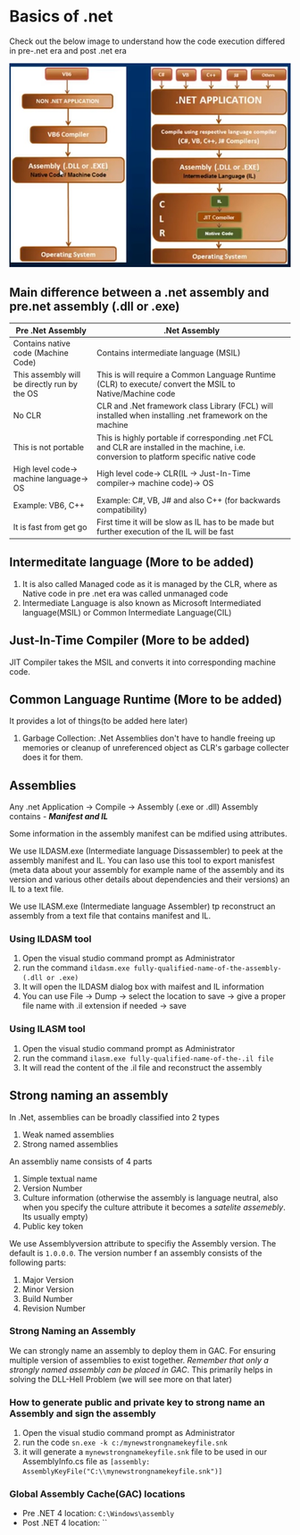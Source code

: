 # Basics of .net

Check out the below image to understand how the code execution differed in pre-.net era and post .net era

![comparison between pre-post .net code execution](/images/prepostdotnet.jpg)

## Main difference between a .net assembly and pre.net assembly (.dll or .exe)

| Pre .Net Assembly                            | .Net Assembly                                                                                                                            |
| -------------------------------------------- | ---------------------------------------------------------------------------------------------------------------------------------------- |
| Contains native code (Machine Code)          | Contains intermediate language (MSIL)                                                                                                    |
| This assembly will be directly run by the OS | This is will require a Common Language Runtime (CLR) to execute/ convert the MSIL to Native/Machine code                                 |
| No CLR                                       | CLR and .Net framework class Library (FCL) will installed when installing .net framework on the machine                                  |
| This is not portable                         | This is highly portable if corresponding .net FCL and CLR are installed in the machine, i.e. conversion to platform specific native code |
| High level code-> machine language-> OS      | High level code-> CLR(IL -> Just-In-Time compiler-> machine code)-> OS                                                                   |
| Example: VB6, C++                            | Example: C#, VB, J# and also C++ (for backwards compatibility)                                                                           |
| It is fast from get go                       | First time it will be slow as IL has to be made but further execution of the IL will be fast                                             |

## Intermeditate language (More to be added)

1. It is also called Managed code as it is managed by the CLR, where as Native code in pre .net era was called unmanaged code
2. Intermediate Language is also known as Microsoft Intermediated language(MSIL) or Common Intermediate Language(CIL)

## Just-In-Time Compiler (More to be added)

JIT Compiler takes the MSIL and converts it into corresponding machine code.

## Common Language Runtime (More to be added)

It provides a lot of things(to be added here later)

1. Garbage Collection: .Net Assemblies don't have to handle freeing up memories or cleanup of unreferenced object as CLR's garbage collecter does it for them.

## Assemblies

Any .net Application -> Compile -> Assembly (.exe or .dll)
Assembly contains - **_Manifest and IL_**

Some information in the assembly manifest can be mdified using attributes.

We use ILDASM.exe (Intermediate language Dissassembler) to peek at the assembly manifest and IL. You can laso use this tool to export manisfest (meta data about your assembly for example name of the assembly and its version and various other details about dependencies and their versions) an IL to a text file.

We use ILASM.exe (Intermediate language Assembler) tp reconstruct an assembly from a text file that contains manifest and IL.

### Using ILDASM tool

1. Open the visual studio command prompt as Administrator
2. run the command `ildasm.exe fully-qualified-name-of-the-assembly-(.dll or .exe)`
3. It will open the ILDASM dialog box with maifest and IL information
4. You can use File -> Dump -> select the location to save -> give a proper file name with .il extension if needed -> save

### Using ILASM tool

1. Open the visual studio command prompt as Administrator
2. run the command `ilasm.exe fully-qualified-name-of-the-.il file`
3. It will read the content of the .il file and reconstruct the assembly

## Strong naming an assembly

In .Net, assemblies can be broadly classified into 2 types

1. Weak named assemblies
2. Strong named assemblies

An assembliy name consists of 4 parts

1. Simple textual name
2. Version Number
3. Culture information (otherwise the assembly is language neutral, also when you specify the culture attribute it becomes a _*satelite assemebly*_. Its usually empty)
4. Public key token

We use Assemblyversion attribute to specifiy the Assembly version. The default is `1.0.0.0`. The version number f an assembly consists of the following parts:

1. Major Version
2. Minor Version
3. Build Number
4. Revision Number

### Strong Naming an Assembly

We can strongly name an assembly to deploy them in GAC. For ensuring multiple version of assemblies to exist together. _Remember that only a strongly named assembly can be placed in GAC_. This primarily helps in solving the DLL-Hell Problem (we will see more on that later)

### How to generate public and private key to strong name an Assembly and sign the assembly

1. Open the visual studio command prompt as Administrator
2. run the code `sn.exe -k c:/mynewstrongnamekeyfile.snk`
3. it will generate a `mynewstrongnamekeyfile.snk` file to be used in our AssemblyInfo.cs file as `[assembly: AssemblyKeyFile("C:\\mynewstrongnamekeyfile.snk")]`

### Global Assembly Cache(GAC) locations

- Pre .NET 4 location: `C:\Windows\assembly`
- Post .NET 4 location: ``
